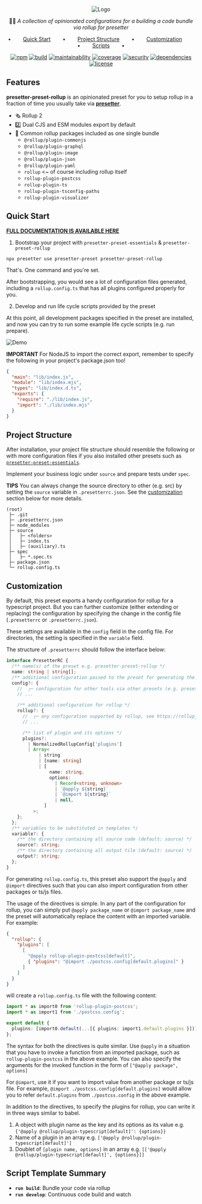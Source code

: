 <div align="center">

![Logo](https://github.com/alvis/presetter/raw/master/assets/logo.svg)

🏄🏻 _A collection of opinionated configurations for a building a code bundle via rollup for presetter_

•   [Quick Start](#quick-start)   •   [Project Structure](#project-structure)   •   [Customization](#customization)   •   [Scripts](#script-template-summary)   •

[![npm](https://img.shields.io/npm/v/presetter-preset-rollup?style=flat-square)](https://github.com/alvis/presetter/releases)
[![build](https://img.shields.io/github/workflow/status/alvis/presetter/code%20test?style=flat-square)](https://github.com/alvis/presetter/actions)
[![maintainability](https://img.shields.io/codeclimate/maintainability/alvis/presetter?style=flat-square)](https://codeclimate.com/github/alvis/presetter/maintainability)
[![coverage](https://img.shields.io/codeclimate/coverage/alvis/presetter?style=flat-square)](https://codeclimate.com/github/alvis/presetter/test_coverage)
[![security](https://img.shields.io/snyk/vulnerabilities/github/alvis/presetter/packages/preset-rollup/package.json.svg?style=flat-square)](https://snyk.io/test/github/alvis/presetter?targetFile=packages/preset-rollup/package.json&style=flat-square)
[![dependencies](https://img.shields.io/david/alvis/presetter?path=packages/preset-rollup&style=flat-square)](https://david-dm.org/alvis/presetter?path=packages/preset-rollup)
[![license](https://img.shields.io/github/license/alvis/presetter.svg?style=flat-square)](https://github.com/alvis/presetter/blob/master/LICENSE)

</div>

## Features

**presetter-preset-rollup** is an opinionated preset for you to setup rollup in a fraction of time you usually take via [**presetter**](https://github.com/alvis/presetter).

- 🗞️ Rollup 2
- 2️⃣ Dual CJS and ESM modules export by default
- 🍄 Common rollup packages included as one single bundle
  - `@rollup/plugin-commonjs`
  - `@rollup/plugin-graphql`
  - `@rollup/plugin-image`
  - `@rollup/plugin-json`
  - `@rollup/plugin-yaml`
  - `rollup` <~ of course including rollup itself
  - `rollup-plugin-postcss`
  - `rollup-plugin-ts`
  - `rollup-plugin-tsconfig-paths`
  - `rollup-plugin-visualizer`

## Quick Start

[**FULL DOCUMENTATION IS AVAILABLE HERE**](https://github.com/alvis/presetter/blob/master/README.md)

1. Bootstrap your project with `presetter-preset-essentials` & `presetter-preset-rollup`

```shell
npx presetter use presetter-preset presetter-preset-rollup
```

That's. One command and you're set.

After bootstrapping, you would see a lot of configuration files generated, including a `rollup.config.ts` that has all plugins configured properly for you.

2. Develop and run life cycle scripts provided by the preset

At this point, all development packages specified in the preset are installed,
and now you can try to run some example life cycle scripts (e.g. run prepare).

![Demo](https://raw.githubusercontent.com/alvis/presetter/master/assets/demo.gif)

**IMPORTANT**
For NodeJS to import the correct export, remember to specify the following in your project's package.json too!

```json
{
  "main": "lib/index.js",
  "module": "lib/index.mjs",
  "types": "lib/index.d.ts",
  "exports": {
    "require": "./lib/index.js",
    "import": "./lib/index.mjs"
  }
}
```

## Project Structure

After installation, your project file structure should resemble the following or with more configuration files if you also installed other presets such as [`presetter-preset-essentials`](https://github.com/alvis/presetter/blob/master/packages/preset-essentials).

Implement your business logic under `source` and prepare tests under `spec`.

**TIPS** You can always change the source directory to other (e.g. src) by setting the `source` variable in `.presetterrc.json`. See the [customization](https://github.com/alvis/presetter/blob/master/packages/preset-rollup#customization) section below for more details.

```
(root)
 ├─ .git
 ├─ .presetterrc.json
 ├─ node_modules
 ├─ source
 │   ├─ <folders>
 │   ├─ index.ts
 │   ├─ (auxiliary).ts
 ├─ spec
 │   ├─ *.spec.ts
 ├─ package.json
 └─ rollup.config.ts
```

## Customization

By default, this preset exports a handy configuration for rollup for a typescript project.
But you can further customize (either extending or replacing) the configuration by specifying the change in the config file (`.presetterrc` or `.presetterrc.json`).

These settings are available in the `config` field in the config file. For directories, the setting is specified in the `variable` field.

The structure of `.presetterrc` should follow the interface below:

```ts
interface PresetterRC {
  /** name(s) of the preset e.g. presetter-preset-rollup */
  name: string | string[];
  /** additional configuration passed to the preset for generating the configuration files */
  config?: {
    //  ┌─ configuration for other tools via other presets (e.g. presetter-preset-essentials)
    // ...

    /** additional configuration for rollup */
    rollup?: {
      //  ┌─ any configuration supported by rollup, see https://rollupjs.org/guide/en/#configuration-files
      // ...

      /** list of plugin and its options */
      plugins?:
        | NormalizedRollupConfig['plugins']
        | Array<
            | string
            | [name: string]
            | [
                name: string,
                options:
                  | Record<string, unknown>
                  | `@apply ${string}`
                  | `@import ${string}`
                  | null,
              ]
          >;
    };
  };
  /** variables to be substituted in templates */
  variable?: {
    /** the directory containing all source code (default: source) */
    source?: string;
    /** the directory containing all output tile (default: source) */
    output?: string;
  };
}
```

For generating `rollup.config.ts`, this preset also support the `@apply` and `@import` directives such that you can also import configuration from other packages or ts/js files.

The usage of the directives is simple. In any part of the configuration for rollup, you can simply put
`@apply package_name` or `@import package_name` and the preset will automatically replace the content with an imported variable. For example:

```json
{
  "rollup": {
    "plugins": [
      [
        "@apply rollup-plugin-postcss[default]",
        { "plugins": "@import ./postcss.config[default.plugins]" }
      ]
    ]
  }
}
```

will create a `rollup.config.ts` file with the following content:

```ts
import * as import0 from 'rollup-plugin-postcss';
import * as import1 from './postcss.config';

export default {
  plugins: [import0.default(...[{ plugins: import1.default.plugins }])],
};
```

The syntax for both the directives is quite similar.
Use `@apply` in a situation that you have to invoke a function from an imported package,
such as `rollup-plugin-postcss` in the above example.
You can also specify the arguments for the invoked function in the form of `["@apply package", options]`

For `@import`, use it if you want to import value from another package or ts/js file.
For example, `@import ./postcss.config[default.plugins]` would allow you to refer `default.plugins` from `./postcss.config` in the above example.

In addition to the directives, to specify the plugins for rollup, you can write it in three ways similar to babel.

1. A object with plugin name as the key and its options as its value e.g. `{'@apply @rollup/plugin-typescript[default]': {options}}`
2. Name of a plugin in an array e.g. `['@apply @rollup/plugin-typescript[default]']`
3. Doublet of `[plugin name, options]` in an array e.g. `[['@apply @rollup/plugin-typescript[default]', {options}]]`

## Script Template Summary

- **`run build`**: Bundle your code via rollup
- **`run develop`**: Continuous code build and watch

